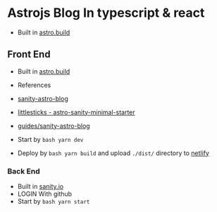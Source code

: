 # Astrojs Blog In typescript & react

- Built in [astro.build](https://astro.build/)

## Front End

- Built in [astro.build](https://astro.build/)
- References
- [sanity-astro-blog](https://www.sanity.io/guides/sanity-astro-blog)
- [littlesticks - astro-sanity-minimal-starter](https://github.com/littlesticks/astro-sanity-minimal-starter/tree/graphql)
- [guides/sanity-astro-blog](https://www.sanity.io/guides/sanity-astro-blog)
- Start by ```bash yarn dev```

- Deploy by ```bash yarn build``` and upload `./dist/` directory to [netlify](https://app.netlify.com)

### Back End

- Built in [sanity.io](https://www.sanity.io/)
- LOGIN With github
- Start by ```bash yarn start```